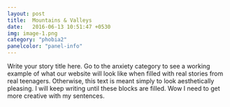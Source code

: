 ```yaml
---
layout: post
title:  Mountains & Valleys
date:   2016-06-13 10:51:47 +0530
img: image-1.png
category: "phobia2"
panelcolor: "panel-info"
---
```

Write your story title here. Go to the anxiety category to see a working example of what our website will look like when filled with real stories from real teenagers. Otherwise, this text is meant simply to look aesthetically pleasing. I will keep writing until these blocks are filled. Wow I need to get more creative with my sentences.